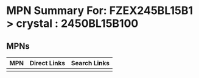 



# MPN Summary For: FZEX245BL15B1 > crystal : 2450BL15B100

## MPNs
  

|MPN|Direct Links|Search Links|
| :--- | :--- | :--- |
||||
